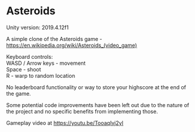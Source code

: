 # Asteroids

Unity version: 2019.4.12f1

A simple clone of the Asteroids game - https://en.wikipedia.org/wiki/Asteroids_(video_game)

Keyboard controls:
    <br/>WASD / Arrow keys - movement
    <br/>Space - shoot
    <br/>R - warp to random location

No leaderboard functionality or way to store your highscore at the end of the game.

Some potential code improvements have been left out due to the nature of the project and no specific benefits from implementing those.

Gameplay video at https://youtu.be/TooaqIvj2yI

